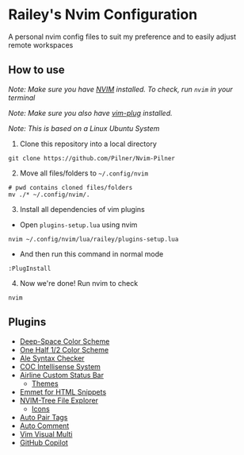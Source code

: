 # Railey's Nvim Configuration

A personal nvim config files to suit my preference and to easily adjust remote workspaces

## How to use

*Note: Make sure you have [NVIM](https://github.com/neovim/neovim/wiki/Installing-Neovim) installed. To check, run `nvim` in your terminal*

*Note: Make sure you also have [vim-plug](https://github.com/junegunn/vim-plug) installed.*

*Note: This is based on a Linux Ubuntu System*

1. Clone this repository into a local directory
```
git clone https://github.com/Pilner/Nvim-Pilner
```
2. Move all files/folders to `~/.config/nvim`
```
# pwd contains cloned files/folders
mv ./* ~/.config/nvim/.
```
3. Install all dependencies of vim plugins
  - Open `plugins-setup.lua` using nvim
```
nvim ~/.config/nvim/lua/railey/plugins-setup.lua
```
  - And then run this command in normal mode
```
:PlugInstall
```
4. Now we're done! Run nvim to check
```
nvim
```

## Plugins

- [Deep-Space Color Scheme](https://github.com/tyrannicaltoucan/vim-deep-space)
- [One Half 1/2 Color Scheme](https://github.com/sonph/onehalf)
- [Ale Syntax Checker](https://github.com/dense-analysis/ale)
- [COC Intellisense System](https://github.com/neoclide/coc.nvim)
- [Airline Custom Status Bar](https://github.com/vim-airline/vim-airline)
  - [Themes](https://github.com/vim-airline/vim-airline-themes)
- [Emmet for HTML Snippets](https://github.com/mattn/emmet-vim)
- [NVIM-Tree File Explorer](https://github.com/nvim-tree/nvim-web-devicons)
  - [Icons](https://github.com/nvim-tree/nvim-tree.lua)
- [Auto Pair Tags](https://github.com/jiangmiao/auto-pairs)
- [Auto Comment](https://github.com/tpope/vim-commentary)
- [Vim Visual Multi](https://github.com/mg979/vim-visual-multi)
- [GitHub Copilot](https://github.com/github/copilot.vim)
